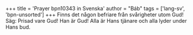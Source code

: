 +++
title = 'Prayer bpn10343 in Svenska'
author = "Báb"
tags = ['lang-sv', 'bpn-unsorted']
+++
Finns det någon befriare från svårigheter utom Gud! Säg: Prisad vare Gud! Han är Gud! Alla är Hans tjänare och alla lyder under Hans bud.
